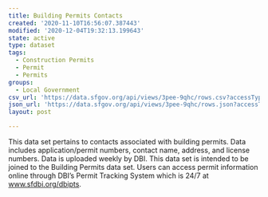 ```yaml
---
title: Building Permits Contacts
created: '2020-11-10T16:56:07.387443'
modified: '2020-12-04T19:32:13.199643'
state: active
type: dataset
tags:
  - Construction Permits
  - Permit
  - Permits
groups:
  - Local Government
csv_url: 'https://data.sfgov.org/api/views/3pee-9qhc/rows.csv?accessType=DOWNLOAD'
json_url: 'https://data.sfgov.org/api/views/3pee-9qhc/rows.json?accessType=DOWNLOAD'
layout: post

---
```

This data set pertains to contacts associated with building permits. Data includes application/permit numbers, contact name, address, and license numbers. Data is uploaded weekly by DBI. This data set is intended to be joined to the Building Permits data set. Users can access permit information online through DBI’s Permit Tracking System which is 24/7 at www.sfdbi.org/dbipts.
